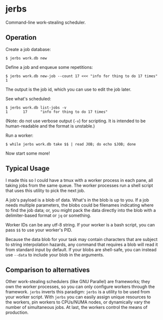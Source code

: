# jerbs

Command-line work-stealing scheduler.

## Operation

Create a job database:
```
$ jerbs work.db new
```

Define a job and enqueue some repetitions:
```
$ jerbs work.db new-job --count 17 <<< "info for thing to do 17 times"
1
```
The output is the job id, which you can use to edit the job later.

See what's scheduled:
```
$ jerbs work.db list-jobs -v
1       17      "info for thing to do 17 times"
```
(Note: do not use verbose output (`-v`) for scripting. It is intended to be
human-readable and the format is unstable.)

Run a worker:
```
$ while jerbs work.db take $$ | read JOB; do echo $JOB; done
```
Now start some more!

## Typical Usage

I made this so I could have a tmux with a worker process in each pane, all
taking jobs from the same queue. The worker processes run a shell script that
uses this utility to pick the next job.

A job's payload is a blob of data. What's in the blob is up to you. If a job
needs multiple parameters, the blobs could be filenames indicating where to
find the job data; or, you might pack the data directly into the blob with a
delimiter-based format or `jq` or something.

Worker IDs can be any utf-8 string. If your worker is a bash script, you can
pass `$$` to use your worker's PID.

Because the data blob for your task may contain characters that are subject to
string interpolation hazards, any command that requires a blob will read it
from standard input by default. If your blobs are shell-safe, you can instead
use `--data` to include your blob in the arguments.

## Comparison to alternatives

Other work-stealing schedulers (like GNU Parallel) are frameworks; they own the
worker processes, so you can only configure workers through the framework.
`jerbs` inverts this paradigm: `jerbs` is a utility to be used from your worker
script. With `jerbs` you can easily assign unique resources to the workers, pin
workers to CPUs/NUMA nodes, or dynamically vary the number of simultaneous
jobs. At last, the workers control the means of production.
